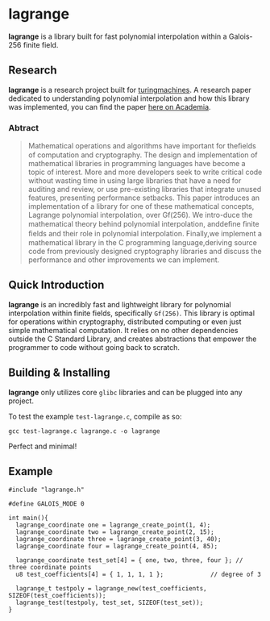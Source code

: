 # lagrange

__lagrange__ is a library built for fast polynomial interpolation within a Galois-256 finite field.

## Research

__lagrange__ is a research project built for [turingmachines](https://turingmachines.github.io). A research paper dedicated to understanding polynomial interpolation and how this library was implemented, you can find the paper [here on Academia](https://www.academia.edu/36564354/Lagrange_design_of_a_low-level_mathematical_library_for_polynomial_interpolation_over_Galois_finite_fields).

### Abtract

> Mathematical operations and algorithms have important for theﬁelds of computation and cryptography. The design and implementation of mathematical libraries in programming languages have become a topic of interest. More and more developers seek to write critical code without wasting time in using large libraries that have a need for auditing and review, or use pre-existing libraries that integrate unused features, presenting performance setbacks. This paper introduces an implementation of a library for one of these mathematical concepts, Lagrange polynomial interpolation, over Gf(256). We intro-duce the mathematical theory behind polynomial interpolation, anddeﬁne ﬁnite ﬁelds and their role in polynomial interpolation. Finally,we implement a mathematical library in the C programming language,deriving source code from previously designed cryptography libraries and discuss the performance and other improvements we can implement.

## Quick Introduction

__lagrange__ is an incredibly fast and lightweight library for polynomial interpolation within finite fields, specifically `Gf(256)`. This library is optimal for operations within cryptography, distributed computing or even just simple mathematical computation. It relies on no other dependencies outside the C Standard Library, and creates abstractions that empower the programmer to code without going back to scratch.

## Building & Installing

__lagrange__ only utilizes core `glibc` libraries and can be plugged into any project.

To test the example `test-lagrange.c`, compile as so:

```
gcc test-lagrange.c lagrange.c -o lagrange
```

Perfect and minimal!

## Example

```
#include "lagrange.h"

#define GALOIS_MODE 0

int main(){
  lagrange_coordinate one = lagrange_create_point(1, 4);
  lagrange_coordinate two = lagrange_create_point(2, 15);
  lagrange_coordinate three = lagrange_create_point(3, 40);
  lagrange_coordinate four = lagrange_create_point(4, 85);

  lagrange_coordinate test_set[4] = { one, two, three, four }; // three coordinate points
  u8 test_coefficients[4] = { 1, 1, 1, 1 };             // degree of 3

  lagrange_t testpoly = lagrange_new(test_coefficients, SIZEOF(test_coefficients));
  lagrange_test(testpoly, test_set, SIZEOF(test_set));
}
```
